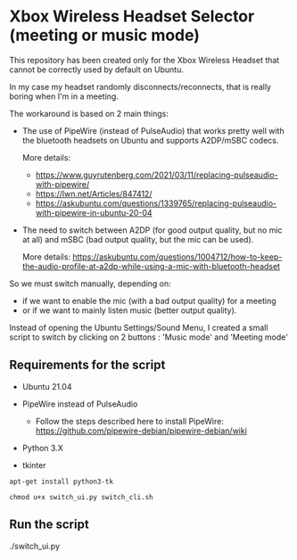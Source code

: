 # Xbox Wireless Headset Selector (meeting or music mode)

This repository has been created only for the Xbox Wireless Headset that cannot be correctly used by default on Ubuntu.

In my case my headset randomly disconnects/reconnects, that is really boring when I'm in a meeting.

The workaround is based on 2 main things:
* The use of PipeWire (instead of PulseAudio) that works pretty well with the bluetooth headsets on Ubuntu and supports A2DP/mSBC codecs. 
  
  More details: 
  * https://www.guyrutenberg.com/2021/03/11/replacing-pulseaudio-with-pipewire/
  * https://lwn.net/Articles/847412/
  * https://askubuntu.com/questions/1339765/replacing-pulseaudio-with-pipewire-in-ubuntu-20-04
* The need to switch between A2DP (for good output quality, but no mic at all) and mSBC (bad output quality, but the mic can be used). 
  
  More details: https://askubuntu.com/questions/1004712/how-to-keep-the-audio-profile-at-a2dp-while-using-a-mic-with-bluetooth-headset


So we must switch manually, depending on:
* if we want to enable the mic (with a bad output quality) for a meeting
* or if we want to mainly listen music (better output quality).

Instead of opening the Ubuntu Settings/Sound Menu, I created a small script to switch by clicking on 2 buttons : 'Music mode' and 'Meeting mode'

## Requirements for the script
* Ubuntu 21.04
* PipeWire instead of PulseAudio
    * Follow the steps described here to install PipeWire: https://github.com/pipewire-debian/pipewire-debian/wiki

* Python 3.X

* tkinter
```shell
apt-get install python3-tk
```
```shell
chmod u+x switch_ui.py switch_cli.sh
```

## Run the script
./switch_ui.py